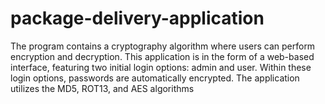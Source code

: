 # package-delivery-application
The program contains a cryptography algorithm where users can perform encryption and decryption. This application is in the form of a web-based interface, featuring two initial login options: admin and user. Within these login options, passwords are automatically encrypted. The application utilizes the MD5, ROT13, and AES algorithms
